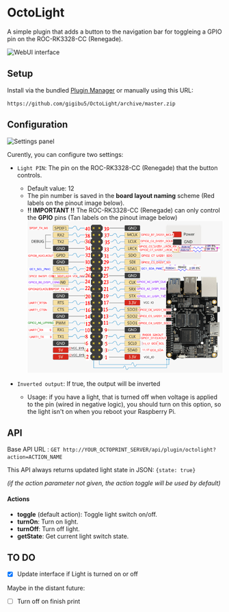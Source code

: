 # OctoLight
A simple plugin that adds a button to the navigation bar for toggleing a GPIO pin on the ROC-RK3328-CC (Renegade).

![WebUI interface](img/screenshoot.png)

## Setup
Install via the bundled [Plugin Manager](https://docs.octoprint.org/en/master/bundledplugins/pluginmanager.html)
or manually using this URL:

	https://github.com/gigibu5/OctoLight/archive/master.zip

## Configuration
![Settings panel](img/settings.png)

Curently, you can configure two settings:
- `Light PIN`: The pin on the ROC-RK3328-CC (Renegade) that the button controls.
	- Default value: 12
	- The pin number is saved in the **board layout naming** scheme (Red labels on the pinout image below).
	- **!! IMPORTANT !!** The ROC-RK3328-CC (Renegade) can only control the **GPIO** pins (Tan labels on the pinout image below)
	![ROC-RK3328-CC (Renegade) GPIO](img/pinout.png)
        
- `Inverted output`: If true, the output will be inverted
	- Usage: if you have a light, that is turned off when voltage is applied to the pin (wired in negative logic), you should turn on this option, so the light isn't on when you reboot your Raspberry Pi.

## API
Base API URL : `GET http://YOUR_OCTOPRINT_SERVER/api/plugin/octolight?action=ACTION_NAME`

This API always returns updated light state in JSON: `{state: true}`

_(if the action parameter not given, the action toggle will be used by default)_
#### Actions
- **toggle** (default action): Toggle light switch on/off.
- **turnOn**: Turn on light.
- **turnOff**: Turn off light.
- **getState**: Get current light switch state.

## TO DO
- [x] Update interface if Light is turned on or off

Maybe in the distant future:
- [ ] Turn off on finish print
